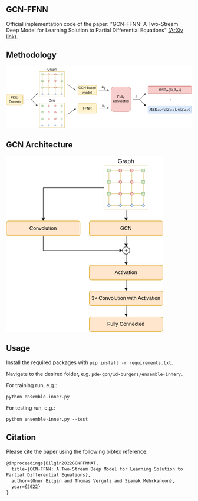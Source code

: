 ## GCN-FFNN
Official implementation code of the paper: "GCN-FFNN: A Two-Stream Deep Model for Learning Solution to Partial Differential Equations" [(ArXiv link)](https://arxiv.org/abs/2204.13744).


## Methodology
![pde-gcn](images/methodology.png)
<br />

## GCN Architecture
![pde-gcn <](images/architecture.png)
<br />

## Usage
Install the required packages with `pip install -r requirements.txt`.

Navigate to the desired folder, e.g. `pde-gcn/1d-burgers/ensemble-inner/`.

For training run, e.g.:
```
python ensemble-inner.py
```
For testing run, e.g.:
```
python ensemble-inner.py --test
```


## Citation 
Please cite the paper using the following bibtex reference:
```
@inproceedings{Bilgin2022GCNFFNNAT,
  title={GCN-FFNN: A Two-Stream Deep Model for Learning Solution to Partial Differential Equations},
  author={Onur Bilgin and Thomas Vergutz and Siamak Mehrkanoon},
  year={2022}
}
```

